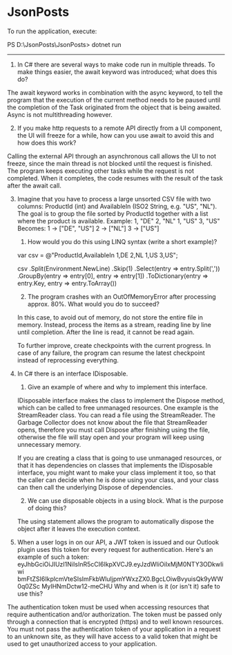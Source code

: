 # JsonPosts

To run the application, execute:

PS D:\JsonPosts\JsonPosts> dotnet run

--- 

1. In C# there are several ways to make code run in multiple threads. To make things easier, the await keyword was introduced; what does this do?

The await keyword works in combination with the async keyword, to tell the program that the execution of the current method 
needs to be paused until the completion of the Task originated from the object that is being awaited. Async is not multithreading however.


2. If you make http requests to a remote API directly from a UI component, the UI will freeze for a while, how can you use await to avoid this and how 
does this work?

Calling the external API through an asynchronous call allows the UI to not freeze, since the main thread is not blocked until the request is finished.
The program keeps executing other tasks while the request is not completed. When it completes, the code resumes with the result of the task after the await call.

3. Imagine that you have to process a large unsorted CSV file with two columns: ProductId (int) and AvailableIn (ISO2 String, e.g. "US", "NL"). The goal is 
to group the file sorted by ProductId together with a list where the product is available. Example: 1, "DE" 2, "NL" 1, "US" 3, "US" Becomes: 1 -> ["DE", "US"] 2 
-> ["NL"] 3 -> ["US"]
	1. How would you do this using LINQ syntax (write a short example)?

	var csv = @"ProductId,AvailableIn
1,DE
2,NL
1,US
3,US";

	csv
		.Split(Environment.NewLine)
		.Skip(1)
		.Select(entry => entry.Split(','))
		.GroupBy(entry => entry[0], entry => entry[1])
		.ToDictionary(entry => entry.Key, entry => entry.ToArray())

	2. The program crashes with an OutOfMemoryError after processing approx. 80%. What would you do to succeed?

	In this case, to avoid out of memory, do not store the entire file in memory. Instead, process the items as a stream, reading
	line by line until completion. After the line is read, it cannot be read again.

	To further improve, create checkpoints with the current progress. In case of any failure, the program can resume the latest checkpoint
	instead of reprocessing everything.


4. In C# there is an interface IDisposable.
	1. Give an example of where and why to implement this interface.

	IDisposable interface makes the class to implement the Dispose method, which can be called to free unmanaged resources. One example is 
	the StreamReader class. You can read a file using the StreamReader. The Garbage Collector does not know about the file that StreamReader opens,
	therefore you must call Dispose after finishing using the file, otherwise the file will stay open and your program will keep using unnecessary memory.

	If you are creating a class that is going to use unmanaged resources, or that it has dependencies on classes that implements the IDisposable interface,
	you might want to make your class implement it too, so that the caller can decide when he is done using your class, and your class can then call the underlying Dispose of dependencies.


	2. We can use disposable objects in a using block. What is the purpose of doing this?

	The using statement allows the program to automatically dispose the object after it leaves the execution context.


5. When a user logs in on our API, a JWT token is issued and our Outlook plugin uses this token for every request for authentication. Here's an example of 
such a token: 
eyJhbGciOiJIUzI1NiIsInR5cCI6IkpXVCJ9.eyJzdWIiOiIxMjM0NTY3ODkwIiwi 
bmFtZSI6IkplcmVteSIsImFkbWluIjpmYWxzZX0.BgcLOiwBvyuisQk9yWW0q0ZSc MyIHNmDctw12-meCHU
Why and when is it (or isn't it) safe to use this?

The authentication token must be used when accessing resources that require authentication and/or authorization. The token must be passed only
through a connection that is encrypted (https) and to well known resources. You must not pass the authentication token of your application in a 
request to an unknown site, as they will have access to a valid token that might be used to get unauthorized access to your application.